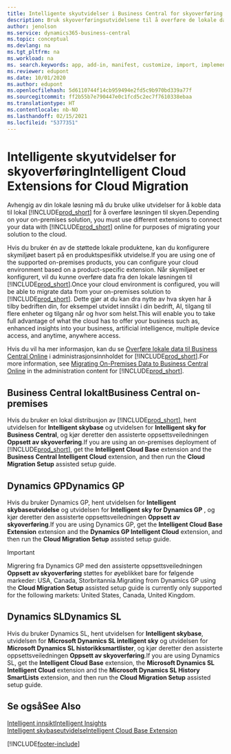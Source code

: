 ```yaml
---
title: Intelligente skyutvidelser i Business Central for skyoverføring | Microsoft-dokumentasjon
description: Bruk skyoverføringsutvidelsene til å overføre de lokale dataene til Business Central på nettet. Disse utvidelsene flytter de lokale dataene til skyen, slik at du kan bruke Business Central på nettet med de eksisterende dataene.
author: jenolson
ms.service: dynamics365-business-central
ms.topic: conceptual
ms.devlang: na
ms.tgt_pltfrm: na
ms.workload: na
ms. search.keywords: app, add-in, manifest, customize, import, implement
ms.reviewer: edupont
ms.date: 10/01/2020
ms.author: edupont
ms.openlocfilehash: 5d6110744f14cb959494e2fd5c9b970bd339a77f
ms.sourcegitcommit: ff2b55b7e790447e0c1fcd5c2ec7f7610338ebaa
ms.translationtype: HT
ms.contentlocale: nb-NO
ms.lasthandoff: 02/15/2021
ms.locfileid: "5377351"
---
```

# <a name="intelligent-cloud-extensions-for-cloud-migration"></a><span data-ttu-id="f51c7-104">Intelligente skyutvidelser for skyoverføring</span><span class="sxs-lookup"><span data-stu-id="f51c7-104">Intelligent Cloud Extensions for Cloud Migration</span></span>

<span data-ttu-id="f51c7-105">Avhengig av din lokale løsning må du bruke ulike utvidelser for å koble data til lokal [!INCLUDE[prod_short](includes/prod_short.md)] for å overføre løsningen til skyen.</span><span class="sxs-lookup"><span data-stu-id="f51c7-105">Depending on your on-premises solution, you must use different extensions to connect your data with [!INCLUDE[prod_short](includes/prod_short.md)] online for purposes of migrating your solution to the cloud.</span></span>  

<span data-ttu-id="f51c7-106">Hvis du bruker én av de støttede lokale produktene, kan du konfigurere skymiljøet basert på en produktspesifikk utvidelse.</span><span class="sxs-lookup"><span data-stu-id="f51c7-106">If you are using one of the supported on-premises products, you can configure your cloud environment based on a product-specific extension.</span></span> <span data-ttu-id="f51c7-107">Når skymiljøet er konfigurert, vil du kunne overføre data fra den lokale løsningen til [!INCLUDE[prod_short](includes/prod_short.md)].</span><span class="sxs-lookup"><span data-stu-id="f51c7-107">Once your cloud environment is configured, you will be able to migrate data from your on-premises solution to [!INCLUDE[prod_short](includes/prod_short.md)].</span></span> <span data-ttu-id="f51c7-108">Dette gjør at du kan dra nytte av hva skyen har å tilby bedriften din, for eksempel utvidet innsikt i din bedrift, AI, tilgang til flere enheter og tilgang når og hvor som helst.</span><span class="sxs-lookup"><span data-stu-id="f51c7-108">This will enable you to take full advantage of what the cloud has to offer your business such as, enhanced insights into your business, artificial intelligence, multiple device access, and anytime, anywhere access.</span></span>  

<span data-ttu-id="f51c7-109">Hvis du vil ha mer informasjon, kan du se [Overføre lokale data til Business Central Online](/dynamics365/business-central/dev-itpro/administration/migrate-data) i administrasjonsinnholdet for [!INCLUDE[prod_short](includes/prod_short.md)].</span><span class="sxs-lookup"><span data-stu-id="f51c7-109">For more information, see [Migrating On-Premises Data to Business Central Online](/dynamics365/business-central/dev-itpro/administration/migrate-data) in the administration content for [!INCLUDE[prod_short](includes/prod_short.md)].</span></span>  

## <a name="business-central-on-premises"></a><span data-ttu-id="f51c7-110">Business Central lokalt</span><span class="sxs-lookup"><span data-stu-id="f51c7-110">Business Central on-premises</span></span>

<span data-ttu-id="f51c7-111">Hvis du bruker en lokal distribusjon av [!INCLUDE[prod_short](includes/prod_short.md)], hent utvidelsen for **Intelligent skybase** og utvidelsen for **Intelligent sky for Business Central**, og kjør deretter den assisterte oppsettsveiledningen **Oppsett av skyoverføring**.</span><span class="sxs-lookup"><span data-stu-id="f51c7-111">If you are using an on-premises deployment of [!INCLUDE[prod_short](includes/prod_short.md)], get the **Intelligent Cloud Base** extension and the **Business Central Intelligent Cloud** extension, and then run the **Cloud Migration Setup** assisted setup guide.</span></span>  

## <a name="dynamics-gp"></a><span data-ttu-id="f51c7-112">Dynamics GP</span><span class="sxs-lookup"><span data-stu-id="f51c7-112">Dynamics GP</span></span>

<span data-ttu-id="f51c7-113">Hvis du bruker Dynamics GP, hent utvidelsen for **Intelligent skybaseutvidelse** og utvidelsen for **Intelligent sky for Dynamics GP** , og kjør deretter den assisterte oppsettsveiledningen **Oppsett av skyoverføring**.</span><span class="sxs-lookup"><span data-stu-id="f51c7-113">If you are using Dynamics GP,  get the **Intelligent Cloud Base Extension** extension and the **Dynamics GP Intelligent Cloud** extension, and then run the **Cloud Migration Setup** assisted setup guide.</span></span>  

> [!IMPORTANT]
> <span data-ttu-id="f51c7-114">Migrering fra Dynamics GP med den assisterte oppsettsveiledningen **Oppsett av skyoverføring** støttes for øyeblikket bare for følgende markeder: USA, Canada, Storbritannia.</span><span class="sxs-lookup"><span data-stu-id="f51c7-114">Migrating from Dynamics GP using the **Cloud Migration Setup** assisted setup guide is currently only supported for the following markets: United States, Canada, United Kingdom.</span></span>

## <a name="dynamics-sl"></a><span data-ttu-id="f51c7-115">Dynamics SL</span><span class="sxs-lookup"><span data-stu-id="f51c7-115">Dynamics SL</span></span>

<span data-ttu-id="f51c7-116">Hvis du bruker Dynamics SL, hent utvidelsen for **Intelligent skybase**, utvidelsen for **Microsoft Dynamics SL intelligent sky** og utvidelsen for **Microsoft Dynamics SL historikksmartlister**, og kjør deretter den assisterte oppsettsveiledningen **Oppsett av skyoverføring**.</span><span class="sxs-lookup"><span data-stu-id="f51c7-116">If you are using Dynamics SL, get the **Intelligent Cloud Base** extension, the **Microsoft Dynamics SL Intelligent Cloud** extension and the **Microsoft Dynamics SL History SmartLists** extension, and then run the **Cloud Migration Setup** assisted setup guide.</span></span>  

## <a name="see-also"></a><span data-ttu-id="f51c7-117">Se også</span><span class="sxs-lookup"><span data-stu-id="f51c7-117">See Also</span></span>

[<span data-ttu-id="f51c7-118">Intelligent innsikt</span><span class="sxs-lookup"><span data-stu-id="f51c7-118">Intelligent Insights</span></span>](about-intelligent-cloud.md)  
[<span data-ttu-id="f51c7-119">Intelligent skybaseutvidelse</span><span class="sxs-lookup"><span data-stu-id="f51c7-119">Intelligent Cloud Base Extension</span></span>](ui-extensions-intelligent-cloud.md)  


[!INCLUDE[footer-include](includes/footer-banner.md)]